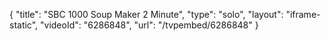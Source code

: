 {
    "title": "SBC 1000 Soup Maker 2 Minute",
    "type": "solo",
    "layout": "iframe-static",
    "videoId": "6286848",
    "url": "\/tvpembed\/6286848"
}